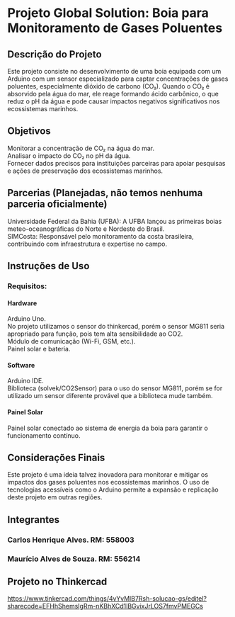 # Projeto Global Solution: Boia para Monitoramento de Gases Poluentes
<h2>Descrição do Projeto</h2>
<p>Este projeto consiste no desenvolvimento de uma boia  equipada com um Arduino com um sensor especializado para captar concentrações de gases poluentes, especialmente dióxido de carbono (CO₂). Quando o CO₂ é absorvido pela água do mar, ele reage formando ácido carbônico, o que reduz o pH da água e pode causar impactos negativos significativos nos ecossistemas marinhos.</p>

<h2>Objetivos</h2>
<p>Monitorar a concentração de CO₂ na água do mar.<br>
Analisar o impacto do CO₂ no pH da água.<br>
Fornecer dados precisos para instituições parceiras para apoiar pesquisas e ações de preservação dos ecossistemas marinhos.</p>

<h2>Parcerias (Planejadas, não temos nenhuma parceria oficialmente)</h2>
<p>Universidade Federal da Bahia (UFBA): A UFBA lançou as primeiras boias meteo-oceanográficas do Norte e Nordeste do Brasil.<br>
SIMCosta: Responsável pelo monitoramento da costa brasileira, contribuindo com infraestrutura e expertise no campo.</p>

<h2>Instruções de Uso</h2>
<p><h3>Requisitos:</h3>
<h4>Hardware</h4>

Arduino Uno.<br>
No projeto utilizamos o sensor do thinkercad, porém o sensor MG811 seria apropriado para função, pois tem alta sensibilidade ao CO2.<br>
Módulo de comunicação (Wi-Fi, GSM, etc.).<br>
Painel solar e bateria.
<h4>Software</h4>

Arduino IDE.<br>
Biblioteca (solvek/CO2Sensor) para o uso do sensor MG811, porém se for utilizado um sensor diferente provável que a biblioteca mude também.

<h4>Painel Solar</h4>

Painel solar conectado ao sistema de energia da boia para garantir o funcionamento contínuo.</p>

<h2>Considerações Finais</h2>
<p>Este projeto é uma ideia talvez inovadora para monitorar e mitigar os impactos dos gases poluentes nos ecossistemas marinhos. O uso de tecnologias acessíveis como o Arduino permite a expansão e replicação deste projeto em outras regiões.</p>

<h2>Integrantes</h2>
<h3>Carlos Henrique Alves. RM: 558003</h3>
<h3>Maurício Alves de Souza. RM: 556214</h3>

<h2>Projeto no Thinkercad</h2>
<a target="blank" href="https://www.tinkercad.com/things/4vYvMlB7Rsh-solucao-gs/editel?sharecode=EFHhShemsIgRm-nKBhXCd1lBGvixJrLOS7fmvPMEGCs">https://www.tinkercad.com/things/4vYvMlB7Rsh-solucao-gs/editel?sharecode=EFHhShemsIgRm-nKBhXCd1lBGvixJrLOS7fmvPMEGCs</a>
